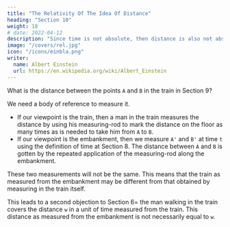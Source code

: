 ```yaml
---
title: "The Relativity Of The Idea Of Distance"
heading: "Section 10"
weight: 18
# date: 2022-04-12
description: "Since time is not absolute, then distance is also not absolute, but varies depending on viewpoint. This will allow length contraction via the Lorentz Transformation in Section 12"
image: "/covers/rel.jpg"
icon: "/icons/einbla.png"
writer:
  name: Albert Einstein
  url: https://en.wikipedia.org/wiki/Albert_Einstein
---
```



What is the distance between the points `A` and `B` in the train in Section 9?

We need a body of reference to measure it. 

<!-- It is the simplest plan to use the train itself as the reference-body (co-ordinate system).  -->

- If our viewpoint is the train, then a man in the train measures the distance by using his measuring-rod to mark the distance on the floor as many times as is needed to take him from `A` to `B`.
- If our viewpoint is the embankment, then we measure `A'` and `B'` at time `t` using the definition of time at Section 8. The distance between `A` and `B` is gotten by the repeated application of the measuring-rod along the embankment.

These two measurements will not be the same. This means that the train as measured from the embankment may be different from that obtained by measuring in the train itself. 

This leads to a second objection to Section 6=  the man walking in the train covers the distance `w` in a unit of time measured from the train. This distance as measured from the embankment is not necessarily equal to `w`.

<!-- Then the number which tells us how often the rod has to be laid down is the required distance. -->

<!-- It is a different matter when the distance has to be judged from the railway line. Here the following method suggests itself. 

If we call `A'` and `B'` the two points on the train whose distance apart is required, then both of these points are -->

<!-- e.g. the middle of the first and of the hundredth carriage.
moving with the velocity v along the embankment.

In the first place we require to determine the points A and B of the embankment which are just being passed by the two points A' and B' at a particular time t — judged from the embankment. 

These points A and B of the embankment can be determined by applying the definition of time given in Section 8.  -->
